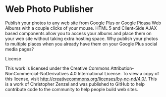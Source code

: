 Web Photo Publisher
================

Publish your photos to any web site from Google Plus or Google Picasa Web Albums with a couple clicks of your mouse. HTML 5 and Client-Side AJAX based components allow you to access your albums and place them on your web site without taking extra hosting space. Why publish your photos to multiple places when you already have them on your Google Plus social media pages?

License

This work is licensed under the Creative Commons Attribution-NonCommercial-NoDerivatives 4.0 International License. To view a copy of this license, visit http://creativecommons.org/licenses/by-nc-nd/4.0/. This is a work of Christopher Zenzel and was published to GitHub to help contribute code to the community to help people build web sites.